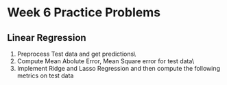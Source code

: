 # Week 6 Practice Problems

## Linear Regression

1. Preprocess Test data and get predictions\
2. Compute Mean Abolute Error, Mean Square error for test data\
3. Implement Ridge and Lasso Regression and then compute the following metrics on test data

